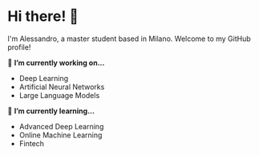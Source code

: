 # Hi there! 👋

I'm Alessandro, a master student based in Milano. Welcome to my GitHub profile!

🔭 **I’m currently working on...**
- Deep Learning
- Artificial Neural Networks
- Large Language Models

🌱 **I’m currently learning...**
- Advanced Deep Learning
- Online Machine Learning
- Fintech

<!--⚡ **Fun fact:**
[Interesting fact about yourself or something related to your interests.] -->

<!-- --- -->

<!-- ![Your GitHub stats](https://github-readme-stats.vercel.app/api?username=yourusername&show_icons=true&theme=radical) -->

<!-- --- -->

<!-- [![Top Langs](https://github-readme-stats.vercel.app/api/top-langs/?username=yourusername&layout=compact)](https://github.com/yourusername) -->
